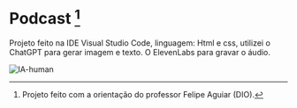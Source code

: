 # Podcast [^1]

Projeto feito na IDE Visual Studio Code, linguagem: Html e css, utilizei o ChatGPT para gerar imagem e texto. O ElevenLabs para gravar o áudio.

![IA-human](https://github.com/user-attachments/assets/b1036557-179d-4155-8373-fb12dd9715cf)

[^1]: Projeto feito com a orientação do professor Felipe Aguiar (DIO).
